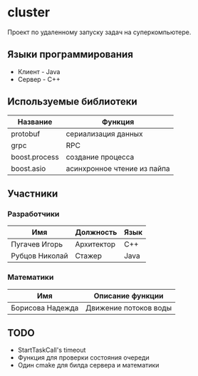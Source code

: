 # cluster
Проект по удаленному запуску задач на суперкомпьютере.
## Языки программирования
- Клиент - Java
- Сервер - C++
## Используемые библиотеки
| Название      | Функция        |     
|--|-----------------|
| protobuf | сериализация данных |
| grpc | RPC                 |
| boost.process | создание процесса   |
| boost.asio | асинхронное чтение из пайпа|

## Участники
### Разработчики
|Имя|Должность|Язык|
|-|-|-|
|Пугачев Игорь|Архитектор|C++|
|Рубцов Николай|Стажер|Java|

### Математики
|Имя|Описание функции|
|-|-|
|Борисова Надежда|Движение потоков воды|

## TODO
- StartTaskCall's timeout
- Функция для проверки состояния очереди
- Один cmake для билда сервера и математики
